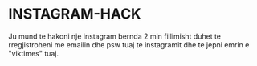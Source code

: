# INSTAGRAM-HACK
Ju mund te hakoni nje instagram bernda 2 min fillimisht duhet te rregjistroheni me emailin dhe psw tuaj te instagramit dhe te jepni emrin e "viktimes" tuaj.
